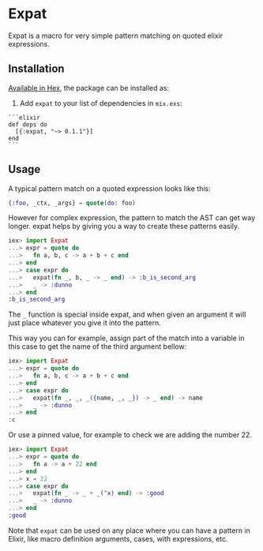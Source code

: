 # Expat

Expat is a macro for very simple pattern matching on quoted elixir expressions.

## Installation

[Available in Hex](https://hex.pm/packages/expat), the package can be installed as:

  1. Add `expat` to your list of dependencies in `mix.exs`:

    ```elixir
    def deps do
      [{:expat, "~> 0.1.1"}]
    end
    ```

## Usage

A typical pattern match on a quoted expression looks like this:

```elixir
{:foo, _ctx, _args} = quote(do: foo)
```

However for complex expression, the pattern to match the AST can get way longer.
expat helps by giving you a way to create these patterns easily.

```elixir
iex> import Expat
...> expr = quote do
...>   fn a, b, c -> a + b + c end
...> end
...> case expr do
...>   expat(fn _, b, _ -> _ end) -> :b_is_second_arg
...>   _ -> :dunno
...> end
:b_is_second_arg
```

The `_` function is special inside expat, and when given an argument
it will just place whatever you give it into the pattern.

This way you can for example, assign part of the match into a variable 
in this case to get the name of the third argument bellow:

```elixir
iex> import Expat
...> expr = quote do
...>   fn a, b, c -> a + b + c end
...> end
...> case expr do
...>   expat(fn _, _, _({name, _, _}) -> _ end) -> name
...>   _ -> :dunno
...> end
:c
```

Or use a pinned value, for example to check we are adding the number 22.

```elixir
iex> import Expat
...> expr = quote do
...>   fn a -> a + 22 end
...> end
...> x = 22
...> case expr do
...>   expat(fn _ -> _ + _(^x) end) -> :good
...>   _ -> :dunno
...> end
:good
```

Note that `expat` can be used on any place where you can have a pattern in Elixir,
like macro definition arguments, cases, with expressions, etc.
